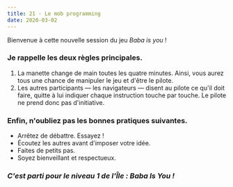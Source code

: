```yaml
---
title: 21 - Le mob programming
date: 2020-03-02
---
```


Bienvenue à cette nouvelle session du jeu *Baba is you* !

### Je rappelle les deux règles principales.

1. La manette change de main toutes les quatre minutes. Ainsi, vous aurez tous une chance de manipuler le jeu et d'être le pilote.
2. Les autres participants — les navigateurs — disent au pilote ce qu'il doit faire, quitte à lui indiquer chaque instruction touche par touche. Le pilote ne prend donc pas d'initiative.

### Enfin, n'oubliez pas les bonnes pratiques suivantes.

 * Arrêtez de débattre. Essayez !
 * Écoutez les autres avant d'imposer votre idée.
 * Faites de petits pas.
 * Soyez bienveillant et respectueux.

### *C'est parti pour le niveau 1 de l'Île : Baba Is You !*